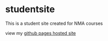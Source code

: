 # studentsite
This is a student site created for NMA courses

view my [github pages hosted site](https://aitomoi.github.io/studentsite/)